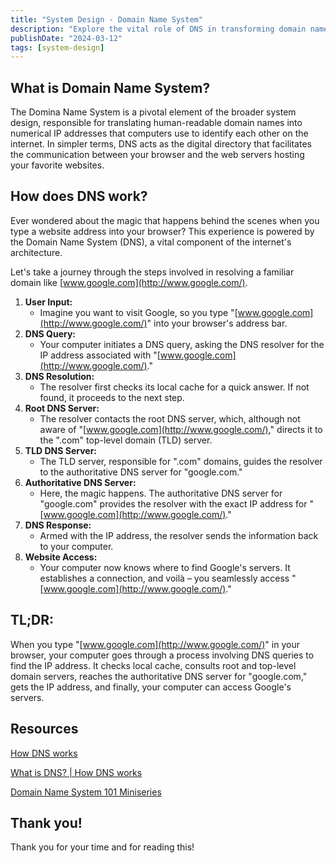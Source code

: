 ```yaml
---
title: "System Design - Domain Name System"
description: "Explore the vital role of DNS in transforming domain names into IP addresses. Learn the process from typing to accessing websites on the internet"
publishDate: "2024-03-12"
tags: [system-design]
---
```


## What is Domain Name System?

The Domina Name System is a pivotal element of the broader system design, responsible for translating human-readable domain names into numerical IP addresses that computers use to identify each other on the internet. In simpler terms, DNS acts as the digital directory that facilitates the communication between your browser and the web servers hosting your favorite websites.

## How does DNS work?

Ever wondered about the magic that happens behind the scenes when you type a website address into your browser? This experience is powered by the Domain Name System (DNS), a vital component of the internet's architecture. 

Let's take a journey through the steps involved in resolving a familiar domain like [www.google.com](http://www.google.com/).

1. **User Input:**
    - Imagine you want to visit Google, so you type "[www.google.com](http://www.google.com/)" into your browser's address bar.
2. **DNS Query:**
    - Your computer initiates a DNS query, asking the DNS resolver for the IP address associated with "[www.google.com](http://www.google.com/)."
3. **DNS Resolution:**
    - The resolver first checks its local cache for a quick answer. If not found, it proceeds to the next step.
4. **Root DNS Server:**
    - The resolver contacts the root DNS server, which, although not aware of "[www.google.com](http://www.google.com/)," directs it to the ".com" top-level domain (TLD) server.
5. **TLD DNS Server:**
    - The TLD server, responsible for ".com" domains, guides the resolver to the authoritative DNS server for "google.com."
6. **Authoritative DNS Server:**
    - Here, the magic happens. The authoritative DNS server for "google.com" provides the resolver with the exact IP address for "[www.google.com](http://www.google.com/)."
7. **DNS Response:**
    - Armed with the IP address, the resolver sends the information back to your computer.
8. **Website Access:**
    - Your computer now knows where to find Google's servers. It establishes a connection, and voilà – you seamlessly access "[www.google.com](http://www.google.com/)."

## TL;DR:

When you type "[www.google.com](http://www.google.com/)" in your browser, your computer goes through a process involving DNS queries to find the IP address. It checks local cache, consults root and top-level domain servers, reaches the authoritative DNS server for "google.com," gets the IP address, and finally, your computer can access Google's servers.

## Resources

[How DNS works](https://howdns.works/)

[What is DNS? | How DNS works](https://www.cloudflare.com/en-gb/learning/dns/what-is-dns/)

[Domain Name System 101 Miniseries](https://www.youtube.com/watch?v=zEmUuNFBgN8&list=PLTk5ZYSbd9MhMmOiPhfRJNW7bhxHo4q-K)

## Thank you!

Thank you for your time and for reading this!